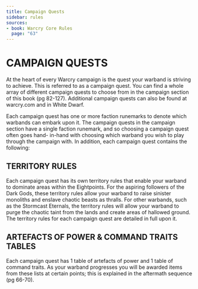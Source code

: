 ```yaml
---
title: Campaign Quests
sidebar: rules
sources:
- book: Warcry Core Rules
  page: "63"
---
```


# CAMPAIGN QUESTS

At the heart of every Warcry campaign is the quest your warband is striving to achieve. This is referred to as a campaign quest. You can find a whole array of different campaign quests to choose from in the campaign section of this book (pg 82-127). Additional campaign quests can also be found at warcry.com and in White Dwarf.

Each campaign quest has one or more faction runemarks to denote which warbands can embark upon it. The campaign quests in the campaign section have a single faction runemark, and so choosing a campaign quest often goes hand- in-hand with choosing which warband you wish to play through the campaign with. In addition, each campaign quest contains the following:

## TERRITORY RULES
Each campaign quest has its own territory rules that enable your warband to dominate areas within the Eightpoints. For the aspiring followers of the Dark Gods, these territory rules allow your warband to raise sinister monoliths and enslave chaotic beasts as thralls. For other warbands, such as the Stormcast Eternals, the territory rules will allow your warband to purge the chaotic taint from the lands and create areas of hallowed ground. The territory rules for each campaign quest are detailed in full upon it.

## ARTEFACTS OF POWER & COMMAND TRAITS TABLES

Each campaign quest has 1 table of artefacts of power and 1 table of command traits. As your warband progresses you will be awarded items from these lists at certain points; this is explained in the aftermath sequence (pg 66-70).

